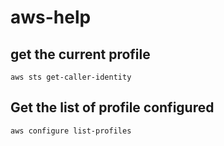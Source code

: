 # aws-help
## get the current profile    
    aws sts get-caller-identity

## Get the list of profile configured
    aws configure list-profiles
